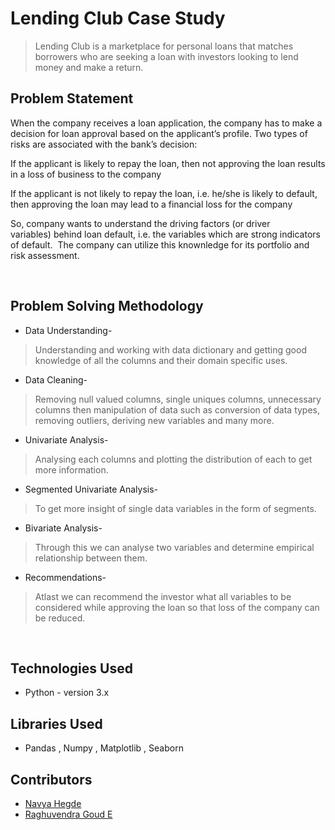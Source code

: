 # Lending Club Case Study
> Lending Club is a marketplace for personal loans that matches borrowers who are seeking a loan with investors looking to lend money and make a return. 

## Problem Statement
When the company receives a loan application, the company has to make a decision for loan approval based on the applicant’s profile. Two types of risks are associated with the bank’s decision:

If the applicant is likely to repay the loan, then not approving the loan results in a loss of business to the company

If the applicant is not likely to repay the loan, i.e. he/she is likely to default, then approving the loan may lead to a financial loss for the company

So, company wants to understand the driving factors (or driver variables) behind loan default, i.e. the variables which are strong indicators of default.  The company can utilize this knownledge for its portfolio and risk assessment. 

<br>

## Problem Solving Methodology
* Data Understanding-
> Understanding and working with data dictionary and getting good knowledge of all the columns and their domain specific uses.
* Data Cleaning-
> Removing null valued columns, single uniques columns, unnecessary columns then manipulation of data such as conversion of data types, removing outliers, deriving new variables and many more.
* Univariate Analysis-
> Analysing each columns and plotting the distribution of each to get more information.
* Segmented Univariate Analysis-
> To get more insight of single data variables in the form of segments.
* Bivariate Analysis-
> Through this we can analyse two variables and determine empirical relationship between them.
* Recommendations-
> Atlast we can recommend the investor what all variables to be considered while approving the loan so that loss of the company can be reduced. 

<br>

## Technologies Used
- Python - version 3.x

## Libraries Used
- Pandas , Numpy , Matplotlib , Seaborn

## Contributors
* [Navya Hegde](https://github.com/navyahegde16/)
* [Raghuvendra Goud E](https://github.com/Raghu29121999/)
